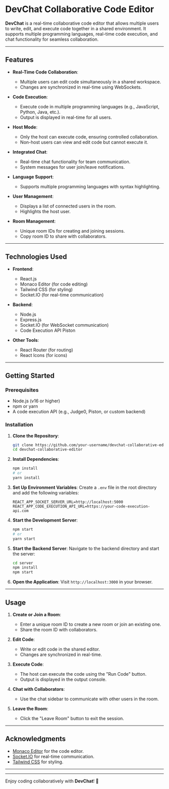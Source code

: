 # DevChat Collaborative Code Editor

**DevChat** is a real-time collaborative code editor that allows multiple users to write, edit, and execute code together in a shared environment. It supports multiple programming languages, real-time code execution, and chat functionality for seamless collaboration.

---

## Features

- **Real-Time Code Collaboration**:
  - Multiple users can edit code simultaneously in a shared workspace.
  - Changes are synchronized in real-time using WebSockets.

- **Code Execution**:
  - Execute code in multiple programming languages (e.g., JavaScript, Python, Java, etc.).
  - Output is displayed in real-time for all users.

- **Host Mode**:
  - Only the host can execute code, ensuring controlled collaboration.
  - Non-host users can view and edit code but cannot execute it.

- **Integrated Chat**:
  - Real-time chat functionality for team communication.
  - System messages for user join/leave notifications.

- **Language Support**:
  - Supports multiple programming languages with syntax highlighting.

- **User Management**:
  - Displays a list of connected users in the room.
  - Highlights the host user.

- **Room Management**:
  - Unique room IDs for creating and joining sessions.
  - Copy room ID to share with collaborators.

---

## Technologies Used

- **Frontend**:
  - React.js
  - Monaco Editor (for code editing)
  - Tailwind CSS (for styling)
  - Socket.IO (for real-time communication)

- **Backend**:
  - Node.js
  - Express.js
  - Socket.IO (for WebSocket communication)
  - Code Execution API Piston

- **Other Tools**:
  - React Router (for routing)
  - React Icons (for icons)

---

## Getting Started

### Prerequisites

- Node.js (v16 or higher)
- npm or yarn
- A code execution API (e.g., Judge0, Piston, or custom backend)

### Installation

1. **Clone the Repository**:
   ```bash
   git clone https://github.com/your-username/devchat-collaborative-editor.git
   cd devchat-collaborative-editor
   ```

2. **Install Dependencies**:
   ```bash
   npm install
   # or
   yarn install
   ```

3. **Set Up Environment Variables**:
   Create a `.env` file in the root directory and add the following variables:
   ```env
   REACT_APP_SOCKET_SERVER_URL=http://localhost:5000
   REACT_APP_CODE_EXECUTION_API_URL=https://your-code-execution-api.com
   ```

4. **Start the Development Server**:
   ```bash
   npm start
   # or
   yarn start
   ```

5. **Start the Backend Server**:
   Navigate to the backend directory and start the server:
   ```bash
   cd server
   npm install
   npm start
   ```

6. **Open the Application**:
   Visit `http://localhost:3000` in your browser.

---

## Usage

1. **Create or Join a Room**:
   - Enter a unique room ID to create a new room or join an existing one.
   - Share the room ID with collaborators.

2. **Edit Code**:
   - Write or edit code in the shared editor.
   - Changes are synchronized in real-time.

3. **Execute Code**:
   - The host can execute the code using the "Run Code" button.
   - Output is displayed in the output console.

4. **Chat with Collaborators**:
   - Use the chat sidebar to communicate with other users in the room.

5. **Leave the Room**:
   - Click the "Leave Room" button to exit the session.

---

## Acknowledgments

- [Monaco Editor](https://microsoft.github.io/monaco-editor/) for the code editor.
- [Socket.IO](https://socket.io/) for real-time communication.
- [Tailwind CSS](https://tailwindcss.com/) for styling.

---



---

Enjoy coding collaboratively with **DevChat**! 🚀
